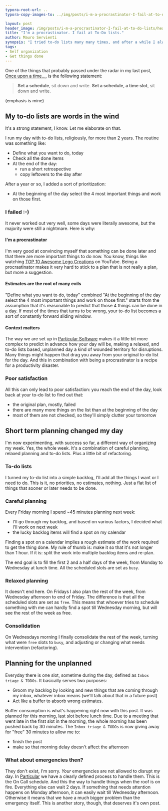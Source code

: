 ```yaml
---
typora-root-url: ..
typora-copy-images-to: ../img/posts/i-m-a-procrastinator-I-fail-at-to-do-lists

layout: post
header_image: /img/posts/i-m-a-procrastinator-I-fail-at-to-do-lists/header.jpg
title: "I'm a procrastinator. I fail at To-Do lists."
author: Mauro Servienti
synopsis: "I tried to-do lists many many times, and after a while I always failed. Being a procrastinator doesn't really help when it comes to to-do lists. Here is my reasoning on the root causes of the problem and how I decided to fix it."
tags:
- Self organization
- Get things done
---
```


One of the things that probably passed under the radar in my last post, [Once upon a time...](/2019/01/16/once-upon-a-time.html), is the following statement:

> **Set a schedule**, sit down and write. **Set a schedule, a time slot**, sit down and write.

(emphasis is mine)

## My to-do lists are words in the wind

It's a strong statement, I know. Let me elaborate on that.

I run my day with to-do lists, religiously, for more than 2 years. The routine was something like:

* Define what you want to do, today
* Check all the done items
* At the end of the day:
  * run a short retrospective
  * copy leftovers to the day after

After a year or so, I added a sort of prioritization:

* At the beginning of the day select the 4 most important things and work on those first.

### I failed :-)

It never worked out very well, some days were literally awesome, but the majority were still a nightmare. Here is why:

#### I'm a procrastinator

I'm very good at convincing myself that something can be done later and that there are more important things to do now. You know, things like watching [TOP 10 Awesome Lego Creations](https://www.youtube.com/watch?v=yPKU8eYJlUU) on YouTube. Being a procrastinator makes it very hard to stick to a plan that is not really a plan, but more a suggestion.

#### Estimates are the root of many evils

"Define what you want to do, today" combined "At the beginning of the day select the 4 most important things and work on those first." starts from the assumption that it's reasonable to predict that those 4 things can be done in a day. If most of the times that turns to be wrong, your to-do list becomes a sort of constantly forward sliding window.

#### Context matters

The way we are set up in [Particular Software](https://particular.net/blog/an-organization-deconstructed) makes it a little bit more complex to predict in advance how your day will be, making a relaxed, and to-do lists based, unplanned day a kind of wounded territory for disruptions. Many things might happen that drag you away from your original to-do list for the day. And this in combination with being a procrastinator is a recipe for a productivity disaster.

### Poor satisfaction

All this can only lead to poor satisfaction: you reach the end of the day, look back at your to-do list to find out that:

* the original plan, mostly, failed
* there are many more things on the list than at the beginning of the day
* most of them are not checked, so they'll simply clutter your tomorrow

## Short term planning changed my day

I'm now experimenting, with success so far, a different way of organizing my week. Yes, the whole week. It's a combination of careful planning, relaxed planning and to-do lists. Plus a little bit of refactoring.

### To-do lists

I turned my to-do list into a simple backlog, I'll add all the things I want or I need to do. This is it, no priorities, no estimates, nothing. Just a flat list of things that sooner or later needs to be done.

### Careful planning

Every Friday morning I spend ~45 minutes planning next week:

* I'll go through my backlog, and based on various factors, I decided what I'll work on next week
* the lucky backlog items will find a spot on my calendar

Finding a spot on a calendar implies a rough estimate of the work required to get the thing done. My rule of thumb is: make it so that it's not longer than 1 hour. If it is: split the work into multiple backlog items and re-plan.

The end goal is to fill the first 2 and a half days of the week, from Monday to Wednesday at lunch time. All the scheduled slots are set as `busy`.

### Relaxed planning

It doesn't end here. On Fridays I also plan the rest of the week, from Wednesday afternoon to end of Friday. The difference is that all the scheduled slots are set as `free`. This means that whoever tries to schedule something with me can hardly find a spot till Wednesday morning, but will see the rest of the week as free.

### Consolidation

On Wednesdays morning I finally consolidate the rest of the week, turning what were `free` slots to `busy`, and adjusting or changing what needs intervention (refactoring).

## Planning for the unplanned

Everyday there is one slot, sometime during the day, defined as `Inbox triage & TODOs`. It basically serves two purposes:

* Groom my backlog by looking and new things that are coming through my inbox, whatever inbox means (we'll talk about that in a future post)
* Act like a buffer to absorb wrong estimates.

Buffer consumption is what's happening right now with this post. It was planned for this morning, last slot before lunch time. Due to a meeting that went late in the first slot in the morning, the whole morning has been pushed back by 30 minutes. The `Inbox triage & TODOs` is now giving away for "free" 30 minutes to allow me to:

* finish the post
* make so that morning delay doesn't affect the afternoon

### What about emergencies then?

They don't exist, I'm sorry. _Your_ emergencies are not allowed to disrupt _my_ day. In [Particular](https://particular.net/) we have a clearly defined process to handle them. This is the On Call schedule. And this the way to handle things when the roof is on fire. Everything else can wait 2 days. If something that needs attention happens on Monday afternoon, it can easily wait till Wednesday afternoon. Otherwise it means that we have a much bigger problem than the emergency itself. This is another story, though, that deserves it's own post.
